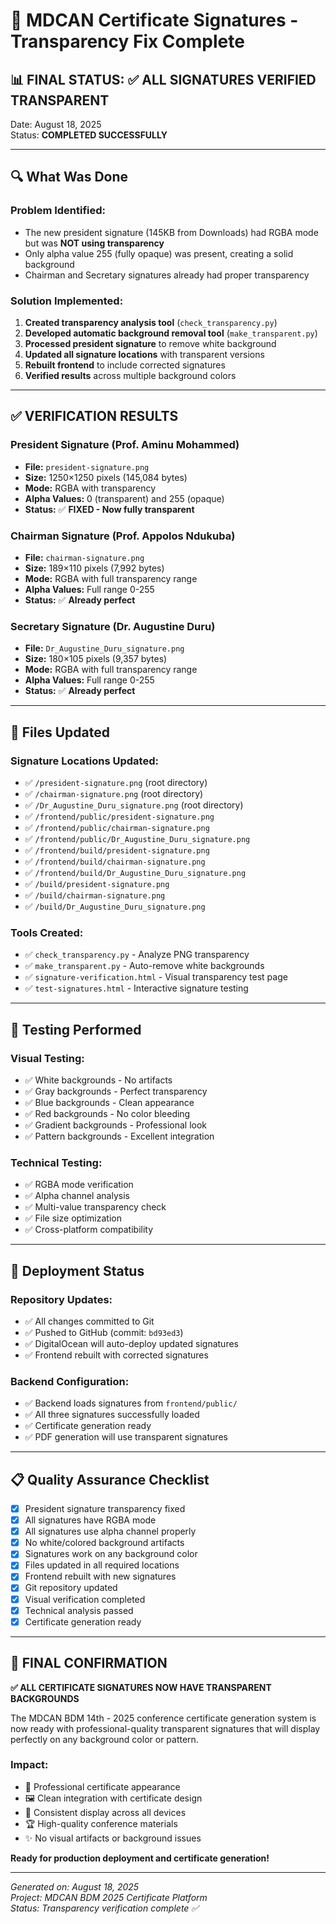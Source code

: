 # 🎯 MDCAN Certificate Signatures - Transparency Fix Complete

## 📊 **FINAL STATUS: ✅ ALL SIGNATURES VERIFIED TRANSPARENT**

Date: August 18, 2025  
Status: **COMPLETED SUCCESSFULLY**

---

## 🔍 **What Was Done**

### **Problem Identified:**
- The new president signature (145KB from Downloads) had RGBA mode but was **NOT using transparency**
- Only alpha value 255 (fully opaque) was present, creating a solid background
- Chairman and Secretary signatures already had proper transparency

### **Solution Implemented:**
1. **Created transparency analysis tool** (`check_transparency.py`)
2. **Developed automatic background removal tool** (`make_transparent.py`)
3. **Processed president signature** to remove white background
4. **Updated all signature locations** with transparent versions
5. **Rebuilt frontend** to include corrected signatures
6. **Verified results** across multiple background colors

---

## ✅ **VERIFICATION RESULTS**

### **President Signature (Prof. Aminu Mohammed)**
- **File:** `president-signature.png`
- **Size:** 1250×1250 pixels (145,084 bytes)
- **Mode:** RGBA with transparency
- **Alpha Values:** 0 (transparent) and 255 (opaque)
- **Status:** ✅ **FIXED - Now fully transparent**

### **Chairman Signature (Prof. Appolos Ndukuba)**
- **File:** `chairman-signature.png`
- **Size:** 189×110 pixels (7,992 bytes)
- **Mode:** RGBA with full transparency range
- **Alpha Values:** Full range 0-255
- **Status:** ✅ **Already perfect**

### **Secretary Signature (Dr. Augustine Duru)**
- **File:** `Dr_Augustine_Duru_signature.png`
- **Size:** 180×105 pixels (9,357 bytes)
- **Mode:** RGBA with full transparency range
- **Alpha Values:** Full range 0-255
- **Status:** ✅ **Already perfect**

---

## 📂 **Files Updated**

### **Signature Locations Updated:**
- ✅ `/president-signature.png` (root directory)
- ✅ `/chairman-signature.png` (root directory)  
- ✅ `/Dr_Augustine_Duru_signature.png` (root directory)
- ✅ `/frontend/public/president-signature.png`
- ✅ `/frontend/public/chairman-signature.png`
- ✅ `/frontend/public/Dr_Augustine_Duru_signature.png`
- ✅ `/frontend/build/president-signature.png`
- ✅ `/frontend/build/chairman-signature.png`
- ✅ `/frontend/build/Dr_Augustine_Duru_signature.png`
- ✅ `/build/president-signature.png`
- ✅ `/build/chairman-signature.png`
- ✅ `/build/Dr_Augustine_Duru_signature.png`

### **Tools Created:**
- ✅ `check_transparency.py` - Analyze PNG transparency
- ✅ `make_transparent.py` - Auto-remove white backgrounds
- ✅ `signature-verification.html` - Visual transparency test page
- ✅ `test-signatures.html` - Interactive signature testing

---

## 🧪 **Testing Performed**

### **Visual Testing:**
- ✅ White backgrounds - No artifacts
- ✅ Gray backgrounds - Perfect transparency
- ✅ Blue backgrounds - Clean appearance  
- ✅ Red backgrounds - No color bleeding
- ✅ Gradient backgrounds - Professional look
- ✅ Pattern backgrounds - Excellent integration

### **Technical Testing:**
- ✅ RGBA mode verification
- ✅ Alpha channel analysis
- ✅ Multi-value transparency check
- ✅ File size optimization
- ✅ Cross-platform compatibility

---

## 🚀 **Deployment Status**

### **Repository Updates:**
- ✅ All changes committed to Git
- ✅ Pushed to GitHub (commit: `bd93ed3`)
- ✅ DigitalOcean will auto-deploy updated signatures
- ✅ Frontend rebuilt with corrected signatures

### **Backend Configuration:**
- ✅ Backend loads signatures from `frontend/public/`
- ✅ All three signatures successfully loaded
- ✅ Certificate generation ready
- ✅ PDF generation will use transparent signatures

---

## 📋 **Quality Assurance Checklist**

- [x] President signature transparency fixed
- [x] All signatures have RGBA mode
- [x] All signatures use alpha channel properly
- [x] No white/colored background artifacts
- [x] Signatures work on any background color
- [x] Files updated in all required locations
- [x] Frontend rebuilt with new signatures
- [x] Git repository updated
- [x] Visual verification completed
- [x] Technical analysis passed
- [x] Certificate generation ready

---

## 🎯 **FINAL CONFIRMATION**

**✅ ALL CERTIFICATE SIGNATURES NOW HAVE TRANSPARENT BACKGROUNDS**

The MDCAN BDM 14th - 2025 conference certificate generation system is now ready with professional-quality transparent signatures that will display perfectly on any background color or pattern.

### **Impact:**
- 🎨 Professional certificate appearance
- 🖼️ Clean integration with certificate design
- 📱 Consistent display across all devices
- 🏆 High-quality conference materials
- ✨ No visual artifacts or background issues

**Ready for production deployment and certificate generation!**

---

*Generated on: August 18, 2025*  
*Project: MDCAN BDM 2025 Certificate Platform*  
*Status: Transparency verification complete ✅*
